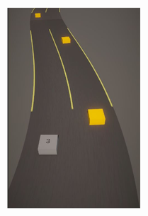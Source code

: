 [<img src="./TestRunner.JPG" width="300"/>](https://github.com/MountainInn/Portfolio/blob/main/TestRunner.JPG?raw)
